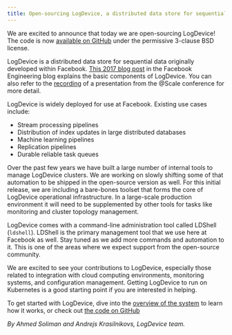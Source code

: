 ```yaml
---
title: Open-sourcing LogDevice, a distributed data store for sequential data
---
```


We are excited to announce that today we are open-sourcing LogDevice! The code
is now [available on GitHub](https://github.com/facebookincubator/LogDevice)
under the permissive 3-clause BSD license.

LogDevice is a distributed data store for sequential data originally developed
within Facebook. [This 2017 blog post](https://code.fb.com/core-data/logdevice-a-distributed-data-store-for-logs/)
in the Facebook Engineering blog explains the basic components of LogDevice. You
can also refer to the [recording](https://atscaleconference.com/videos/logdevice-a-file-structured-log-system/)
of a presentation from the @Scale conference for more detail.

LogDevice is widely deployed for use at Facebook. Existing use cases include:
* Stream processing pipelines
* Distribution of index updates in large distributed databases
* Machine learning pipelines
* Replication pipelines
* Durable reliable task queues

Over the past few years we have built a large number of internal tools to manage
LogDevice clusters. We are working on slowly shifting some of that automation to
be shipped in the open-source version as well. For this initial release, we are
including a bare-bones toolset that forms the core of LogDevice operational
infrastructure. In a large-scale production environment it will need to be
supplemented by other tools for tasks like monitoring and cluster topology
management.

LogDevice comes with a command-line administration tool called LDShell
(`ldshell`). LDShell is the primary management tool that we use here at Facebook
as well. Stay tuned as we add more commands and automation to it. This is one of
the areas where we expect support from the open-source community.

We are excited to see your contributions to LogDevice, especially those related
to integration with cloud computing environments, monitoring systems, and
configuration management. Getting LogDevice to run on Kubernetes is a good
starting point if you are interested in helping.

To get started with LogDevice, dive into the [overview of the
system](https://logdevice.io/docs/Overview.html) to learn how it works, or check
out [the code on GitHub](https://github.com/facebookincubator/LogDevice)

*By Ahmed Soliman and Andrejs Krasilnikovs, LogDevice team.*
